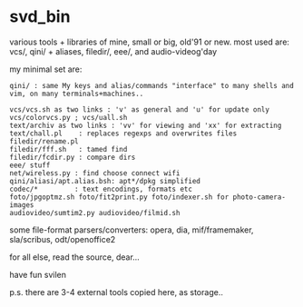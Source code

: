 svd_bin
=======

various tools + libraries of mine, small or big, old'91 or new.
most used are: vcs/, qini/ + aliases, filedir/, eee/, and audio-videog'day

my minimal set are:

    qini/ : same My keys and alias/commands "interface" to many shells and vim, on many terminals+machines..

    vcs/vcs.sh as two links : 'v' as general and 'u' for update only
    vcs/colorvcs.py ; vcs/uall.sh
    text/archiv as two links : 'vv' for viewing and 'xx' for extracting
    text/chall.pl    : replaces regexps and overwrites files
    filedir/rename.pl
    filedir/fff.sh   : tamed find
    filedir/fcdir.py : compare dirs
    eee/ stuff 
    net/wireless.py : find choose connect wifi
    qini/aliasi/apt.alias.bsh: apt*/dpkg simplified
    codec/*         : text encodings, formats etc
    foto/jpgoptmz.sh foto/fit2print.py foto/indexer.sh for photo-camera-images
    audiovideo/sumtim2.py audiovideo/filmid.sh

some file-format parsers/converters: opera, dia, mif/framemaker, sla/scribus, odt/openoffice2

for all else, read the source, dear...

have fun
svilen

p.s. there are 3-4 external tools copied here, as storage..
